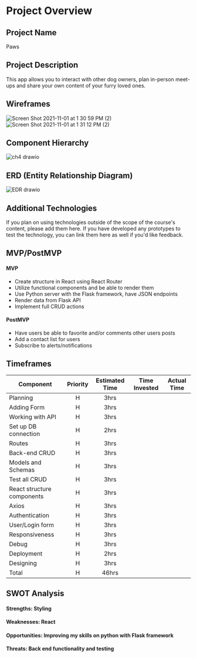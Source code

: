 # Project Overview

## Project Name

Paws

## Project Description

This app allows you to interact with other dog owners, plan in-person meet-ups and share your own content of your furry loved ones.

## Wireframes

![Screen Shot 2021-11-01 at 1 30 59 PM (2)](https://user-images.githubusercontent.com/88290507/139742837-87ed274c-07a1-44af-a0db-3459e1ef674e.png)
![Screen Shot 2021-11-01 at 1 31 12 PM (2)](https://user-images.githubusercontent.com/88290507/139742853-d37c4690-67c1-4f59-b401-d111e68d368f.png)

## Component Hierarchy

![ch4 drawio](https://user-images.githubusercontent.com/88290507/139746318-26b26249-cc42-48f8-8013-3103972954fa.png)

## ERD (Entity Relationship Diagram)

![EDR drawio](https://user-images.githubusercontent.com/88290507/139749211-54877c92-e667-480c-93bf-5e1a995d056c.png)

## Additional Technologies

If you plan on using technologies outside of the scope of the course's content, please add them here. If you have developed any prototypes to test the technology, you can link them here as well if you'd like feedback.

## MVP/PostMVP

#### MVP 

- Create structure in React using React Router
- Utilize functional components and be able to render them
- Use Python server with the Flask framework, have JSON endpoints
- Render data from Flask API
- Implement full CRUD actions

#### PostMVP  

- Have users be able to favorite and/or comments other users posts
- Add a contact list for users
- Subscribe to alerts/notifications

## Timeframes

| Component | Priority | Estimated Time | Time Invested | Actual Time |
| --- | :---: |  :---: | :---: | :---: |
| Planning | H | 3hrs |
| Adding Form | H | 3hrs |
| Working with API | H | 3hrs |
| Set up DB connection | H | 2hrs |
| Routes | H | 3hrs |
| Back-end CRUD | H | 3hrs |
| Models and Schemas | H | 3hrs |
| Test all CRUD | H | 3hrs |
| React structure components | H | 3hrs |
| Axios | H | 3hrs |
| Authentication | H | 3hrs |
| User/Login form | H | 3hrs |
| Responsiveness | H | 3hrs |
| Debug | H | 3hrs |
| Deployment | H | 2hrs |
| Designing | H | 3hrs |
| Total | H | 46hrs|  |  |

## SWOT Analysis

#### Strengths: Styling

#### Weaknesses: React

#### Opportunities: Improving my skills on python with Flask framework

#### Threats: Back end functionality and testing
